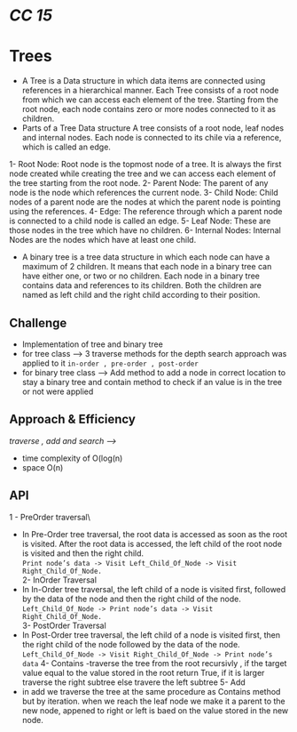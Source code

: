 # *CC 15*
# Trees
- A Tree is a Data structure in which data items are connected using references in a hierarchical manner. Each Tree consists of a root node from which we can access each element of the tree. Starting from the root node, each node contains zero or more nodes connected to it as children.
- Parts of a Tree Data structure
A tree consists of a root node, leaf nodes and internal nodes. Each node is connected to its chile via a reference, which is called an edge. 

1- Root Node: Root node is the topmost node of a tree. It is always the first node created while creating the tree and we can access each element of the tree starting from the root node. 
2- Parent Node: The parent of any node is the node which references the current node. 
3- Child Node: Child nodes of a parent node are the nodes at which the parent node is pointing using the references. 
4- Edge: The reference through which a parent node is connected to a child node is called an edge. 
5- Leaf Node: These are those nodes in the tree which have no children. 
6- Internal Nodes: Internal Nodes are the nodes which have at least one child. 

- A binary tree is a tree data structure in which each node can have a maximum of 2 children.  It means that each node in a binary tree can have either one, or two or no children. Each node in a binary tree contains data and references to its children. Both the children are named as left child and the right child according to their position.

## Challenge
- Implementation of tree and binary tree
- for tree class --> 3 traverse methods for the depth search approach was applied to it `in-order , pre-order , post-order`
- for binary tree class --> Add method to add a node in correct location to stay a binary tree and contain method to check if an value is in the tree or not were applied
## Approach & Efficiency
*traverse  , add and search -->*
- time complexity of O(log(n) 
- space O(n)


## API
1 - PreOrder traversal\
- In Pre-Order tree traversal, the root data is accessed as soon as the root is visited. After the root data is accessed, the left child of the root node is visited and then the right child.\
 `Print node’s data -> Visit Left_Child_Of_Node -> Visit Right_Child_Of_Node.`\
2- InOrder Traversal
- In In-Order tree traversal, the left child of a node is visited first, followed by the data of the node and then the right child of the node.\
`Left_Child_Of_Node -> Print node’s data -> Visit Right_Child_Of_Node.`\
3-  PostOrder Traversal
 - In Post-Order tree traversal, the left child of a node is visited first, then the right child of the node followed by the data of the node.\
 `Left_Child_Of_Node -> Visit Right_Child_Of_Node -> Print node’s data`
4-  Contains
-traverse the tree from the root recursivly , if the target value equal to the value stored in the root return True, if it is larger traverse the right subtree else travere the left subtree 
5- Add 
- in add we traverse the tree at the same procedure as Contains method but by iteration. when we reach the leaf node we make it a parent to the new node, appened to right or left is baed on the value stored in the new node.